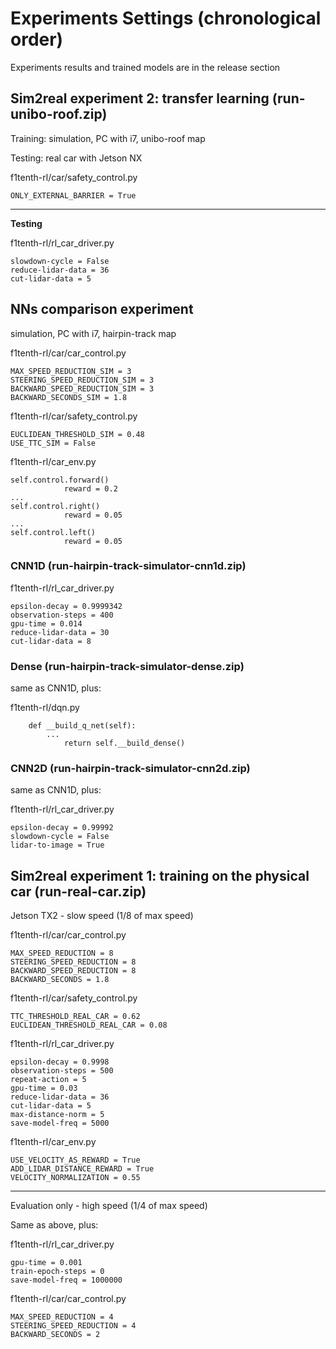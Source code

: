 # Experiments Settings (chronological order)
Experiments results and trained models are in the release section

## Sim2real experiment 2: transfer learning (run-unibo-roof.zip)
Training: simulation, PC with i7, unibo-roof map

Testing: real car with Jetson NX

f1tenth-rl/car/safety_control.py
```
ONLY_EXTERNAL_BARRIER = True
```

---
**Testing**

f1tenth-rl/rl_car_driver.py
```
slowdown-cycle = False
reduce-lidar-data = 36
cut-lidar-data = 5 
```

## NNs comparison experiment 
simulation, PC with i7, hairpin-track map

f1tenth-rl/car/car_control.py
```
MAX_SPEED_REDUCTION_SIM = 3
STEERING_SPEED_REDUCTION_SIM = 3
BACKWARD_SPEED_REDUCTION_SIM = 3
BACKWARD_SECONDS_SIM = 1.8
```
f1tenth-rl/car/safety_control.py
```
EUCLIDEAN_THRESHOLD_SIM = 0.48
USE_TTC_SIM = False
```

f1tenth-rl/car_env.py
```
self.control.forward()
            reward = 0.2
...
self.control.right()
            reward = 0.05
...
self.control.left()
            reward = 0.05
```

### CNN1D (run-hairpin-track-simulator-cnn1d.zip)

f1tenth-rl/rl_car_driver.py
```
epsilon-decay = 0.9999342
observation-steps = 400
gpu-time = 0.014
reduce-lidar-data = 30
cut-lidar-data = 8 
```

### Dense (run-hairpin-track-simulator-dense.zip)
same as CNN1D, plus:

f1tenth-rl/dqn.py
```
    def __build_q_net(self):
        ...
            return self.__build_dense()
```

### CNN2D (run-hairpin-track-simulator-cnn2d.zip)
same as CNN1D, plus:

f1tenth-rl/rl_car_driver.py
```
epsilon-decay = 0.99992
slowdown-cycle = False
lidar-to-image = True
```

## Sim2real experiment 1: training on the physical car (run-real-car.zip)

Jetson TX2 - slow speed (1/8 of max speed)

f1tenth-rl/car/car_control.py
```
MAX_SPEED_REDUCTION = 8
STEERING_SPEED_REDUCTION = 8
BACKWARD_SPEED_REDUCTION = 8
BACKWARD_SECONDS = 1.8
```

f1tenth-rl/car/safety_control.py
```
TTC_THRESHOLD_REAL_CAR = 0.62
EUCLIDEAN_THRESHOLD_REAL_CAR = 0.08
```

f1tenth-rl/rl_car_driver.py
```
epsilon-decay = 0.9998
observation-steps = 500
repeat-action = 5
gpu-time = 0.03
reduce-lidar-data = 36
cut-lidar-data = 5
max-distance-norm = 5
save-model-freq = 5000
```
f1tenth-rl/car_env.py
```
USE_VELOCITY_AS_REWARD = True
ADD_LIDAR_DISTANCE_REWARD = True
VELOCITY_NORMALIZATION = 0.55
```
---
Evaluation only - high speed (1/4 of max speed)

Same as above, plus:

f1tenth-rl/rl_car_driver.py
```
gpu-time = 0.001
train-epoch-steps = 0
save-model-freq = 1000000
```
f1tenth-rl/car/car_control.py
```
MAX_SPEED_REDUCTION = 4
STEERING_SPEED_REDUCTION = 4
BACKWARD_SECONDS = 2
```